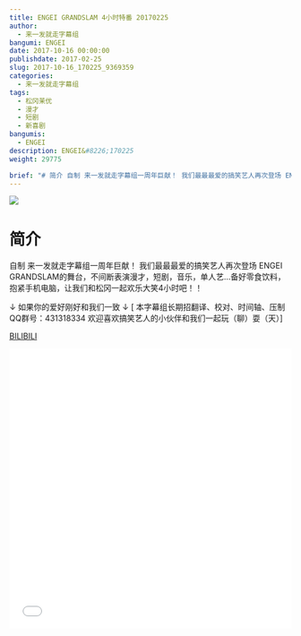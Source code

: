 ```yaml
---
title: ENGEI GRANDSLAM 4小时特番 20170225
author: 
  - 来一发就走字幕组
bangumi: ENGEI
date: 2017-10-16 00:00:00
publishdate: 2017-02-25
slug: 2017-10-16_170225_9369359
categories: 
  - 来一发就走字幕组
tags: 
  - 松冈茉优
  - 漫才
  - 短剧
  - 新喜剧
bangumis: 
  - ENGEI
description: ENGEI&#8226;170225
weight: 29775

brief: "# 简介 自制 来一发就走字幕组一周年巨献！ 我们最最最爱的搞笑艺人再次登场 ENGEI GRANDSLAM的舞台，不间断表演漫才，短剧，音乐，单人艺...备好零食饮料，抱紧手机电脑，让我们和松冈一起欢乐大笑4小时吧！！ ↓ 如果你的爱好刚好和我们一致 ↓"
---
```


![](https://i.imgur.com/0e7GsZT.jpg)

# 简介  
自制 来一发就走字幕组一周年巨献！
我们最最最爱的搞笑艺人再次登场 ENGEI GRANDSLAM的舞台，不间断表演漫才，短剧，音乐，单人艺...备好零食饮料，抱紧手机电脑，让我们和松冈一起欢乐大笑4小时吧！！

↓ 如果你的爱好刚好和我们一致 ↓
[ 本字幕组长期招翻译、校对、时间轴、压制   QQ群号：431318334 欢迎喜欢搞笑艺人的小伙伴和我们一起玩（聊）耍（天）]

  [BILIBILI](https://www.bilibili.com/video/av9369359/)


<div class="vcontainer">  <iframe class='video' src="//www.bilibili.com/blackboard/player.html?aid=9369359" width="100%" height="500" frameborder="0" allowfullscreen="allowfullscreen"></iframe></div>
